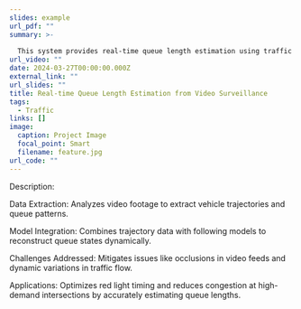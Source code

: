 ```yaml
---
slides: example
url_pdf: ""
summary: >-
  
  This system provides real-time queue length estimation using traffic video analysis, improving signal timing and congestion assessments.
url_video: ""
date: 2024-03-27T00:00:00.000Z
external_link: ""
url_slides: ""
title: Real-time Queue Length Estimation from Video Surveillance
tags:
  - Traffic
links: []
image:
  caption: Project Image
  focal_point: Smart
  filename: feature.jpg
url_code: ""
---
```




Description:

Data Extraction: Analyzes video footage to extract vehicle trajectories and queue patterns.

Model Integration: Combines trajectory data with following models to reconstruct queue states dynamically.

Challenges Addressed: Mitigates issues like occlusions in video feeds and dynamic variations in traffic flow.

Applications: Optimizes red light timing and reduces congestion at high-demand intersections by accurately estimating queue lengths.
